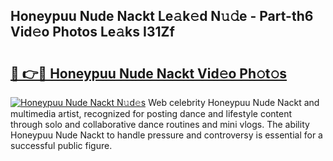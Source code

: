 ## Honeypuu Nude Nackt Le𝚊k𝚎d N𝚞𝚍e - Part-th6 Vid𝚎o Photos Le𝚊ks I31Zf

# <h2><a href="http://fb3a81f.evod.top/?m=Honeypuu+Nude+Nackt">🔗 👉🔴 Honeypuu Nude Nackt Vid𝚎o Ph𝚘t𝚘s</a></h2>

[![Honeypuu Nude Nackt N𝚞d𝚎s](https://i.imgur.com/8V9OHl7.gif)](http://fb3a81f.evod.top/?m=Honeypuu+Nude+Nackt)
Web celebrity Honeypuu Nude Nackt and multimedia artist, recognized for posting dance and lifestyle content through solo and collaborative dance routines and mini vlogs. The ability Honeypuu Nude Nackt to handle pressure and controversy is essential for a successful public figure. 
